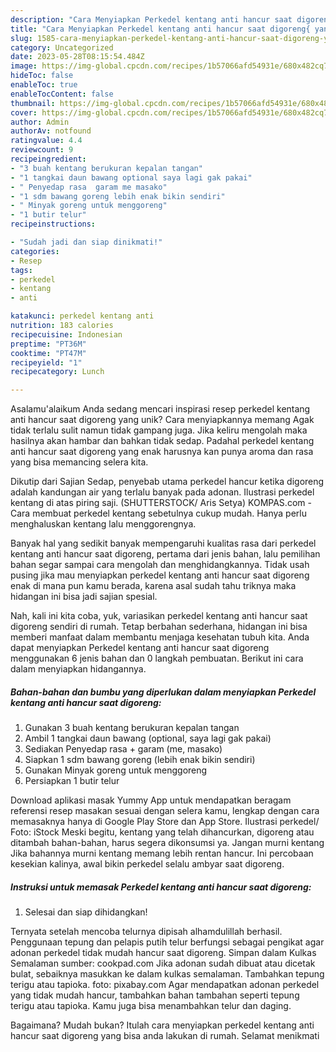 ```yaml
---
description: "Cara Menyiapkan Perkedel kentang anti hancur saat digoreng{ yang Lezat"
title: "Cara Menyiapkan Perkedel kentang anti hancur saat digoreng{ yang Lezat"
slug: 1585-cara-menyiapkan-perkedel-kentang-anti-hancur-saat-digoreng-yang-lezat
category: Uncategorized
date: 2023-05-28T08:15:54.484Z
image: https://img-global.cpcdn.com/recipes/1b57066afd54931e/680x482cq70/perkedel-kentang-anti-hancur-saat-digoreng-foto-resep-utama.jpg
hideToc: false
enableToc: true
enableTocContent: false
thumbnail: https://img-global.cpcdn.com/recipes/1b57066afd54931e/680x482cq70/perkedel-kentang-anti-hancur-saat-digoreng-foto-resep-utama.jpg
cover: https://img-global.cpcdn.com/recipes/1b57066afd54931e/680x482cq70/perkedel-kentang-anti-hancur-saat-digoreng-foto-resep-utama.jpg
author: Admin
authorAv: notfound
ratingvalue: 4.4
reviewcount: 9
recipeingredient:
- "3 buah kentang berukuran kepalan tangan"
- "1 tangkai daun bawang optional saya lagi gak pakai"
- " Penyedap rasa  garam me masako"
- "1 sdm bawang goreng lebih enak bikin sendiri"
- " Minyak goreng untuk menggoreng"
- "1 butir telur"
recipeinstructions:

- "Sudah jadi dan siap dinikmati!"
categories:
- Resep
tags:
- perkedel
- kentang
- anti

katakunci: perkedel kentang anti 
nutrition: 183 calories
recipecuisine: Indonesian
preptime: "PT36M"
cooktime: "PT47M"
recipeyield: "1"
recipecategory: Lunch

---
```



Asalamu'alaikum Anda sedang mencari inspirasi resep perkedel kentang anti hancur saat digoreng yang unik? Cara menyiapkannya memang Agak tidak terlalu sulit namun tidak gampang juga. Jika keliru mengolah maka hasilnya akan hambar dan bahkan tidak sedap. Padahal perkedel kentang anti hancur saat digoreng yang enak harusnya kan punya aroma dan rasa yang bisa memancing selera kita.


Dikutip dari Sajian Sedap, penyebab utama perkedel hancur ketika digoreng adalah kandungan air yang terlalu banyak pada adonan. Ilustrasi perkedel kentang di atas piring saji. (SHUTTERSTOCK/ Aris Setya) KOMPAS.com - Cara membuat perkedel kentang sebetulnya cukup mudah. Hanya perlu menghaluskan kentang lalu menggorengnya.

Banyak hal yang sedikit banyak mempengaruhi kualitas rasa dari perkedel kentang anti hancur saat digoreng, pertama dari jenis bahan, lalu pemilihan bahan segar sampai cara mengolah dan menghidangkannya. Tidak usah pusing jika mau menyiapkan perkedel kentang anti hancur saat digoreng enak di mana pun kamu berada, karena asal sudah tahu triknya maka hidangan ini bisa jadi sajian spesial.


Nah, kali ini kita coba, yuk, variasikan perkedel kentang anti hancur saat digoreng sendiri di rumah. Tetap berbahan sederhana, hidangan ini bisa memberi manfaat dalam membantu menjaga kesehatan tubuh kita. Anda dapat menyiapkan Perkedel kentang anti hancur saat digoreng menggunakan 6 jenis bahan dan 0 langkah pembuatan. Berikut ini cara dalam menyiapkan hidangannya.

<!--inarticleads1-->

##### Bahan-bahan dan bumbu yang diperlukan dalam menyiapkan Perkedel kentang anti hancur saat digoreng:

1. Gunakan 3 buah kentang berukuran kepalan tangan
1. Ambil 1 tangkai daun bawang (optional, saya lagi gak pakai)
1. Sediakan  Penyedap rasa + garam (me, masako)
1. Siapkan 1 sdm bawang goreng (lebih enak bikin sendiri)
1. Gunakan  Minyak goreng untuk menggoreng
1. Persiapkan 1 butir telur


Download aplikasi masak Yummy App untuk mendapatkan beragam referensi resep masakan sesuai dengan selera kamu, lengkap dengan cara memasaknya hanya di Google Play Store dan App Store. Ilustrasi perkedel/ Foto: iStock Meski begitu, kentang yang telah dihancurkan, digoreng atau ditambah bahan-bahan, harus segera dikonsumsi ya. Jangan murni kentang Jika bahannya murni kentang memang lebih rentan hancur. Ini percobaan kesekian kalinya, awal bikin perkedel selalu ambyar saat digoreng. 

<!--inarticleads2-->

##### Instruksi untuk memasak Perkedel kentang anti hancur saat digoreng:


1. Selesai dan siap dihidangkan!

Ternyata setelah mencoba telurnya dipisah alhamdulillah berhasil. Penggunaan tepung dan pelapis putih telur berfungsi sebagai pengikat agar adonan perkedel tidak mudah hancur saat digoreng. Simpan dalam Kulkas Semalaman sumber: cookpad.com Jika adonan sudah dibuat atau dicetak bulat, sebaiknya masukkan ke dalam kulkas semalaman. Tambahkan tepung terigu atau tapioka. foto: pixabay.com Agar mendapatkan adonan perkedel yang tidak mudah hancur, tambahkan bahan tambahan seperti tepung terigu atau tapioka. Kamu juga bisa menambahkan telur dan daging. 

Bagaimana? Mudah bukan? Itulah cara menyiapkan perkedel kentang anti hancur saat digoreng yang bisa anda lakukan di rumah. Selamat menikmati
